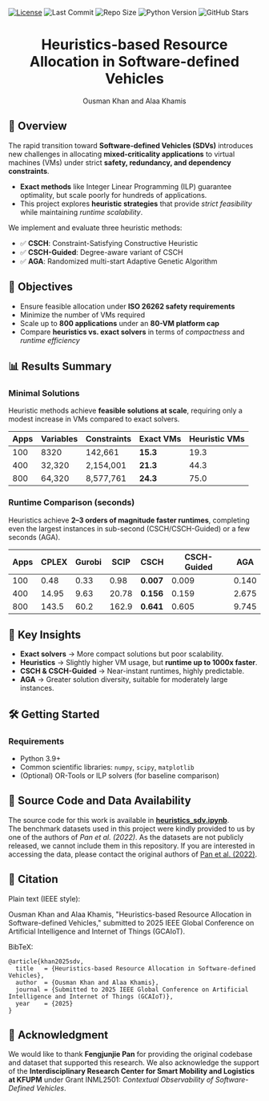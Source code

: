 [![License](https://img.shields.io/badge/License-MIT-yellow.svg)](https://github.com/ai4smlab/SDV-Resource-Allocation/blob/main/LICENSE)
![Last Commit](https://img.shields.io/github/last-commit/ai4smlab/SDV-Resource-Allocation)
![Repo Size](https://img.shields.io/github/repo-size/ai4smlab/SDV-Resource-Allocation)
![Python Version](https://img.shields.io/badge/python-3.8%2B-blue)
![GitHub Stars](https://img.shields.io/github/stars/ai4smlab/SDV-Resource-Allocation?style=social)

<div align="center">

# Heuristics-based Resource Allocation in Software-defined Vehicles  

Ousman Khan and Alaa Khamis  

</div>  

## 📖 Overview  
The rapid transition toward **Software-defined Vehicles (SDVs)** introduces new challenges in allocating **mixed-criticality applications** to virtual machines (VMs) under strict **safety, redundancy, and dependency constraints**.  

- **Exact methods** like Integer Linear Programming (ILP) guarantee optimality, but scale poorly for hundreds of applications.  
- This project explores **heuristic strategies** that provide *strict feasibility* while maintaining *runtime scalability*.  

We implement and evaluate three heuristic methods:  
- ✅ **CSCH**: Constraint-Satisfying Constructive Heuristic  
- ✅ **CSCH-Guided**: Degree-aware variant of CSCH  
- ✅ **AGA**: Randomized multi-start Adaptive Genetic Algorithm  


## 🎯 Objectives  
- Ensure feasible allocation under **ISO 26262 safety requirements**  
- Minimize the number of VMs required  
- Scale up to **800 applications** under an **80-VM platform cap**  
- Compare **heuristics vs. exact solvers** in terms of *compactness* and *runtime efficiency*  


## 📊 Results Summary  

### Minimal Solutions  
Heuristic methods achieve **feasible solutions at scale**, requiring only a modest increase in VMs compared to exact solvers.  

| Apps | Variables | Constraints | Exact VMs | Heuristic VMs |
|------|-----------|-------------|-----------|---------------|
| 100  | 8320      | 142,661     | **15.3**  | 19.3          |
| 400  | 32,320    | 2,154,001   | **21.3**  | 44.3          |
| 800  | 64,320    | 8,577,761   | **24.3**  | 75.0          |


### Runtime Comparison (seconds)  
Heuristics achieve **2–3 orders of magnitude faster runtimes**, completing even the largest instances in sub-second (CSCH/CSCH-Guided) or a few seconds (AGA).  

| Apps | CPLEX | Gurobi | SCIP | CSCH | CSCH-Guided | AGA |
|------|-------|--------|------|------|-------------|-----|
| 100  | 0.48  | 0.33   | 0.98 | **0.007** | 0.009 | 0.140 |
| 400  | 14.95 | 9.63   | 20.78| **0.156** | 0.159 | 2.675 |
| 800  | 143.5 | 60.2   | 162.9| **0.641** | 0.605 | 9.745 |


## 🔑 Key Insights  
- **Exact solvers** → More compact solutions but poor scalability.  
- **Heuristics** → Slightly higher VM usage, but **runtime up to 1000x faster**.  
- **CSCH & CSCH-Guided** → Near-instant runtimes, highly predictable.  
- **AGA** → Greater solution diversity, suitable for moderately large instances.  


## 🛠️ Getting Started  

### Requirements  
- Python 3.9+  
- Common scientific libraries: `numpy`, `scipy`, `matplotlib`  
- (Optional) OR-Tools or ILP solvers (for baseline comparison)  

## 📂 Source Code and Data Availability  

The source code for this work is available in **[heuristics_sdv.ipynb](https://github.com/ai4smlab/SDV-Resource-Allocation/blob/main/heuristics_sdv.ipynb)**.  
The benchmark datasets used in this project were kindly provided to us by one of the authors of *Pan et al. (2022)*.  As the datasets are not publicly released, we cannot include them in this repository.  If you are interested in accessing the data, please contact the original authors of [Pan et al. (2022)](https://doi.org/10.1109/ITSC55140.2022.9922526).  


## 🔖 Citation

Plain text (IEEE style):

Ousman Khan and Alaa Khamis, "Heuristics-based Resource Allocation in Software-defined Vehicles," submitted to 2025 IEEE Global Conference on Artificial Intelligence and Internet of Things (GCAIoT).

BibTeX:
```
@article{khan2025sdv,
  title   = {Heuristics-based Resource Allocation in Software-defined Vehicles},
  author  = {Ousman Khan and Alaa Khamis},
  journal = {Submitted to 2025 IEEE Global Conference on Artificial Intelligence and Internet of Things (GCAIoT)},
  year    = {2025}
}
```

## 🙏 Acknowledgment  

We would like to thank **Fengjunjie Pan** for providing the original codebase and dataset that supported this research. We also acknowledge the support of the **Interdisciplinary Research Center for Smart Mobility and Logistics at KFUPM** under Grant INML2501: *Contextual Observability of Software-Defined Vehicles*.  
